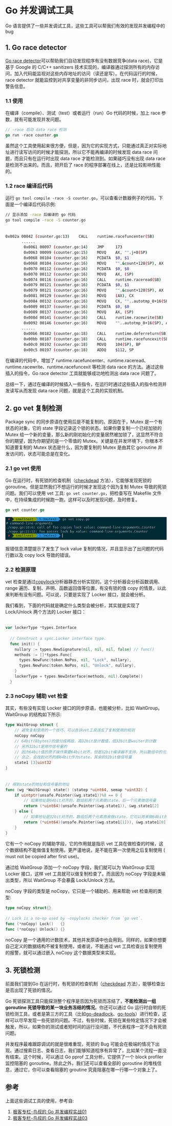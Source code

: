 # Go 并发调试工具


 Go 语言提供了一些并发调试工具，这些工具可以帮我们有效的发现并发编程中的 bug
<!-- more -->

## 1. Go race detector
[Go race detector](https://blog.golang.org/race-detector)可以帮助我们自动发现程序有没有数据竞争(data race)，它是基于 Google 的 C/C++ sanitizers 技术实现的，编译器通过探测所有的内存访问，加入代码能监视对这些内存地址的访问（读还是写）。在代码运行的时候，race detector 就能监控到对共享变量的非同步访问，出现 race 时，就会打印出警告信息。

### 1.1 使用
在编译（compile）、测试（test）或者运行（run）Go 代码的时候，加上 race 参数，就有可能发现并发问题。

```go
// -race 启动 data race 检测
go run -race counter.go
```

虽然这个工具使用起来很方便，但是，因为它的实现方式，只能通过真正对实际地址进行读写访问的时候才能探测，所以它不能再编译的时候发现 data race 问题，而且只有在运行时出现 data race 才能检测到。如果碰巧没有出现 data race 是检测不出来的。而且，把开启了 race 的程序部署在线上，还是比较影响性能的。

### 1.2 race 编译后代码
运行 `go tool compile -race -S counter.go`，可以查看计数器例子的代码，下面是一个编译后代码示例:

```bash
// 显示添加 -race 后编译的 go 代码
go tool compile -race -S counter.go


0x002a 00042 (counter.go:13)    CALL    runtime.racefuncenter(SB)
       ......
        0x0061 00097 (counter.go:14)    JMP     173
        0x0063 00099 (counter.go:15)    MOVQ    AX, "".j+8(SP)
        0x0068 00104 (counter.go:16)    PCDATA  $0, $1
        0x0068 00104 (counter.go:16)    MOVQ    "".&count+128(SP), AX
        0x0070 00112 (counter.go:16)    PCDATA  $0, $0
        0x0070 00112 (counter.go:16)    MOVQ    AX, (SP)
        0x0074 00116 (counter.go:16)    CALL    runtime.raceread(SB)
        0x0079 00121 (counter.go:16)    PCDATA  $0, $1
        0x0079 00121 (counter.go:16)    MOVQ    "".&count+128(SP), AX
        0x0081 00129 (counter.go:16)    MOVQ    (AX), CX
        0x0084 00132 (counter.go:16)    MOVQ    CX, ""..autotmp_8+16(SP)
        0x0089 00137 (counter.go:16)    PCDATA  $0, $0
        0x0089 00137 (counter.go:16)    MOVQ    AX, (SP)
        0x008d 00141 (counter.go:16)    CALL    runtime.racewrite(SB)
        0x0092 00146 (counter.go:16)    MOVQ    ""..autotmp_8+16(SP), AX
       ......
        0x00b6 00182 (counter.go:18)    CALL    runtime.deferreturn(SB)
        0x00bb 00187 (counter.go:18)    CALL    runtime.racefuncexit(SB)
        0x00c0 00192 (counter.go:18)    MOVQ    104(SP), BP
        0x00c5 00197 (counter.go:18)    ADDQ    $112, SP
```

在编译的代码中，增加了 runtime.racefuncenter、runtime.raceread、runtime.racewrite、runtime.racefuncexit 等检测 data race 的方法。通过这些插入的指令，Go race detector 工具就能够成功地检测出 data race 问题了。

总结一下，通过在编译的时候插入一些指令，在运行时通过这些插入的指令检测并发读写从而发现 data race 问题，就是这个工具的实现机制。

## 2. go vet 复制检测
Package sync 的同步原语在使用后是不能复制的。原因在于，Mutex 是一个有状态的对象，它的 state 字段记录这个锁的状态。如果你要复制一个已经加锁的 Mutex 给一个新的变量，那么新的刚初始化的变量居然被加锁了，这显然不符合你的期望，因为你期望的是一个零值的 Mutex。关键是在并发环境下，你根本不知道要复制的 Mutex 状态是什么，因为要复制的 Mutex 是由其它 goroutine 并发访问的，状态可能总是在变化。

### 2.1 go vet 使用
Go 在运行时，有死锁的检查机制（[checkdead](https://golang.org/src/runtime/proc.go?h=checkdead#L4345) 方法），它能够发现死锁的 goroutine。但是显然我们不想运行的时候才发现这个因为复制 Mutex 导致的死锁问题。我们可以使用 vet 工具: `go vet counter.go`，把检查写在 Makefile 文件中，在持续集成的时候跑一跑，这样可以及时发现问题，及时修复。

```go
go vet counter.go
```

![go vet](/images/go/sync/go_vet_check.png)

报错信息清楚提示了发生了 lock value 复制的情况，并且显示出了出问题的代码行数以及 copy lock 导致的错误。

### 2.2 检测原理
vet 检查是通过[copylock](https://github.com/golang/tools/blob/master/go/analysis/passes/copylock/copylock.go)分析器静态分析实现的。这个分析器会分析函数调用、range 遍历、复制、声明、函数返回值等位置，有没有锁的值 copy 的情景，以此来判断有没有问题。可以说，只要是实现了 Locker 接口，就会被分析。

我们看到，下面的代码就是确定什么类型会被分析，其实就是实现了 Lock/Unlock 两个方法的 Locker 接口：

```go

var lockerType *types.Interface
  
  // Construct a sync.Locker interface type.
  func init() {
    nullary := types.NewSignature(nil, nil, nil, false) // func()
    methods := []*types.Func{
      types.NewFunc(token.NoPos, nil, "Lock", nullary),
      types.NewFunc(token.NoPos, nil, "Unlock", nullary),
    }
    lockerType = types.NewInterface(methods, nil).Complete()
  }
```

### 2.3 noCopy 辅助 vet 检查

其实，有些没有实现 Locker 接口的同步原语，也能被分析，比如 WaitGroup。WaitGroup 的结构如下所示:

```go
type WaitGroup struct {
    // 避免复制使用的一个技巧，可以告诉vet工具违反了复制使用的规则
    noCopy noCopy
    // 64bit(8bytes)的值分成两段，高32bit是计数值，低32bit是waiter的计数
    // 另外32bit是用作信号量的
    // 因为64bit值的原子操作需要64bit对齐，但是32bit编译器不支持，所以数组中的元素在不同的架构中不一样，具体处理看下面的方法
    // 总之，会找到对齐的那64bit作为state，其余的32bit做信号量
    state1 [3]uint32
}

 
// 得到state的地址和信号量的地址
func (wg *WaitGroup) state() (statep *uint64, semap *uint32) {
    if uintptr(unsafe.Pointer(&wg.state1))%8 == 0 {
        // 如果地址是64bit对齐的，数组前两个元素做state，后一个元素做信号量
        return (*uint64)(unsafe.Pointer(&wg.state1)), &wg.state1[2]
    } else {
        // 如果地址是32bit对齐的，数组后两个元素用来做state，它可以用来做64bit的原子操作，第一个元素32bit用来做信号量
        return (*uint64)(unsafe.Pointer(&wg.state1[1])), &wg.state1[0]
    }
}
```

它有一个 noCopy 的辅助字段，它的作用就是指示 vet 工具在做检查的时候，这个数据结构不能做值复制使用。更严谨地说，是不能在第一次使用之后复制使用 ( must not be copied after first use)。

通过给 WaitGroup 添加一个 noCopy 字段，我们就可以为 WaitGroup 实现 Locker 接口，这样 vet 工具就可以做复制检查了。而且因为 noCopy 字段是未输出类型，所以 WaitGroup 不会暴露 Lock/Unlock 方法。

noCopy 字段的类型是 noCopy，它只是一个辅助的、用来帮助 vet 检查用的类型:

```go
type noCopy struct{}

// Lock is a no-op used by -copylocks checker from `go vet`.
func (*noCopy) Lock()   {}
func (*noCopy) Unlock() {}
```

noCopy 是一个通用的计数技术，其他并发原语中也会用到。同样的，如果你想要自己定义的数据结构不被复制使用，或者说，不能通过 vet 工具检查出复制使用的报警，就可以通过嵌入 noCopy 这个数据类型来实现。

## 3. 死锁检测
前面我们提到Go 在运行时，有死锁的检查机制（[checkdead](https://golang.org/src/runtime/proc.go?h=checkdead#L4345) 方法），能够检查出是否出现了死锁的情况。

Go 死锁探测工具只能探测整个程序是否因为死锁而冻结了，**不能检测出一组 goroutine 死锁导致的某一块业务冻结的情况**。你还可以通过 Go 运行时自带的死锁检测工具，或者是第三方的工具（比如[go-deadlock](https://github.com/sasha-s/go-deadlock)、[go-tools](https://github.com/dominikh/go-tools)）进行检查，这样可以尽早发现一些死锁的问题。不过，有些时候，死锁在某些特定情况下才会被触发，所以，如果你的测试或者短时间的运行没问题，不代表程序一定不会有死锁问题。

并发程序最难跟踪调试的就是很难重现，死锁的 Bug 可能会在极端的情况下出现。通过搜索日志、查看日志，我们能够知道程序有异常了，比如某个流程一直没有结束。这个时候，可以通过 Go pprof 工具分析，它提供了一个 block profiler 监控阻塞的 goroutine。除此之外，我们还可以查看全部的 goroutine 的堆栈信息，通过它，你可以查看阻塞的 groutine 究竟阻塞在哪一行哪一个对象上了。

## 参考
上面这些调试工具的使用，参考自:
1. [极客专栏-鸟叔的 Go 并发编程实战01](https://time.geekbang.org/column/article/294905)
2. [极客专栏-鸟叔的 Go 并发编程实战03](https://time.geekbang.org/column/article/295850)
